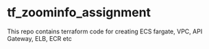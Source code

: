# tf_zoominfo_assignment

This repo contains terraform code for creating ECS fargate, VPC, API Gateway, ELB, ECR etc 
